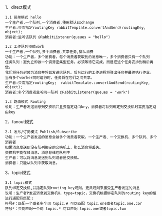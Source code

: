1、direct模式
    
    1.1 简单模式 hello
    一个生产者,一个队列,一个消费者,使用默认Exchange
    生产者:只需指定routingKey rabbitTemplate.convertAndSend(routingKey, object);
    消费者:监听该队列 @RabbitListener(queues = "hello")
    
    1.2 工作队列模式work
    一个生产者,一个队列,多个消费者,共享任务,排队消费
    功能：一个生产者，多个消费者，每个消费者获取到的消息唯一，多个消费者只有一个队列
    任务队列：避免立即做一个资源密集型任务，必须等待它完成，而是把这个任务安排到稍后再做。
    我们将任务封装为消息并将其发送给队列。后台运行的工作进程将弹出任务并最终执行作业。
    当有多个worker同时运行时，任务将在它们之间共享。
    生产者:只需指定routingKey;  rabbitTemplate.convertAndSend(routingKey, object);
    消费者:多个消费者监听同一队列 @RabbitListener(queues = "work")
    
    1.3 路由模式 Routing
    说明：生产者发送消息到交换机并且要指定路由key，消费者将队列绑定到交换机时需要指定路由key

2、fanout模式
    
    2.1 发布/订阅模式 Publish/Subscribe
    功能：一个生产者发送的消息会被多个消费者获取。一个生产者、一个交换机、多个队列、多个消费者
    如果消息发送到没有队列绑定的交换机上，那么消息将丢失。
    交换机不能存储消息，消息存储在队列中
    生产者：可以将消息发送到队列或者是交换机。
    消费者：只能从队列中获取消息。
    
3、topic模式

    3.1 topic模式
    队列绑定交换机,并指定队列routing key规则，更具规则来接受生产者发送的消息
    说明：生产者P发送消息到交换机X，type=topic，交换机根据绑定队列的routing key的值进行通配符匹配；
    符号#：匹配一个或者多个词 topic.# 可以匹配 topic.one或者topic.one.cor
    符号*：只能匹配一个词 topic.* 可以匹配 topic.one或者topic.two
    